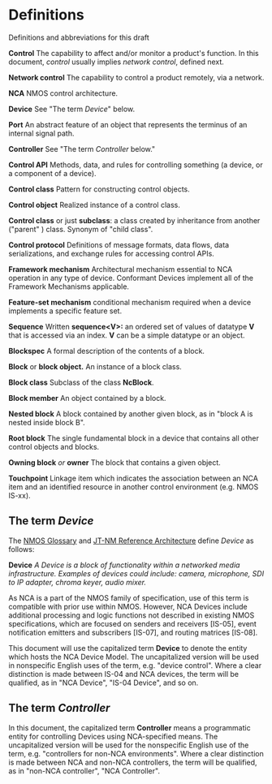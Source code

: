 # Definitions

Definitions and abbreviations for this draft

**Control** The capability to affect and/or monitor a product's function. In this document, _control_ usually implies _network control_, defined next.

**Network control** The capability to control a product remotely, via a network.

**NCA** NMOS control architecture.

**Device** See "The term _Device_" below.

**Port** An abstract feature of an object that represents the terminus of an internal signal path.

**Controller** See "The term _Controller_ below."

**Control API** Methods, data, and rules for controlling something (a device, or a component of a device).

**Control class** Pattern for constructing control objects.

**Control object** Realized instance of a control class.

**Control class** or just **subclass**: a class created by inheritance from another ("parent" ) class. Synonym of "child class".

**Control protocol** Definitions of message formats, data flows, data serializations, and exchange rules for accessing control APIs.

**Framework mechanism** Architectural mechanism essential to NCA operation in any type of device. Conformant Devices implement all of the Framework Mechanisms applicable.

**Feature-set mechanism** conditional mechanism required when a device implements a specific feature set.

**Sequence** Written **sequence\<V\>:** an ordered set of values of datatype **V** that is accessed via an index. **V** can be a simple datatype or an object.

**Blockspec** A formal description of the contents of a block.

**Block** or **block object.** An instance of a block class.

**Block class** Subclass of the class **NcBlock**.

**Block member** An object contained by a block.

**Nested block** A block contained by another given block, as in "block A is nested inside block B".

**Root block** The single fundamental block in a device that contains all other control objects and blocks.

**Owning block** _or_ **owner** The block that contains a given object.

**Touchpoint** Linkage item which indicates the association between an NCA item and an identified resource in another control environment (e.g. NMOS IS-xx).

## The term _Device_

The [NMOS Glossary][NMOS-G] and [JT-NM Reference Architecture][JTNM-RA] define _Device_ as follows:

**Device** _A Device is a block of functionality within a networked media infrastructure. Examples of devices could include: camera, microphone, SDI to IP adapter, chroma keyer, audio mixer._

As NCA is a part of the NMOS family of specification, use of this term is compatible with prior use within NMOS. However, NCA Devices include additional processing and logic functions not described in existing NMOS specifications, which are focused on senders and receivers \[IS-05\], event notification emitters and subscribers \[IS-07\], and routing matrices \[IS-08\].

This document will use the capitalized term **Device** to denote the entity which hosts the NCA Device Model. The uncapitalized version will be used in nonspecific English uses of the term, e.g. "device control". Where a clear distinction is made between IS-04 and NCA devices, the term will be qualified, as in "NCA Device", "IS-04 Device", and so on.

## The term _Controller_

In this document, the capitalized term **Controller** means a programmatic entity for controlling Devices using NCA-specified means. The uncapitalized version will be used for the nonspecific English use of the term, e.g. "controllers for non-NCA environments". Where a clear distinction is made between NCA and non-NCA controllers, the term will be qualified, as in "non-NCA controller", "NCA Controller".

[NMOS-G]: https://specs.amwa.tv/nmos/branches/main/docs/Glossary.html "NMOS Glossary"

[JTNM-RA]: https://www.jt-nm.org/reference-architecture "Joint Taskforce on Network Media Reference Architecture v1.0"
